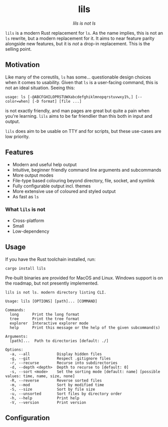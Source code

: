 <h1 align="center">lils</h1>
<p align="center"><i>lils is not ls</i></p>

`lils` is a modern Rust replacement for `ls`. As the name implies, this is not an `ls` rewrite, but a modern replacement for it. It aims to near feature parity
alongside new features, but it is *not* a drop-in replacement. This is the selling point.

## Motivation
Like many of the coreutils, `ls` has some... questionable design choices when it comes to usability. Given that `ls` is a user-facing command, 
this is not an ideal situation. Seeing this:
```
usage: ls [-@ABCFGHILOPRSTUWXabcdefghiklmnopqrstuvwxy1%,] [--color=when] [-D format] [file ...]
``` 

is not exactly friendly, and man pages are great but quite a pain when you're learning. `lils` aims to be far 
friendlier than this both in input and output. 

`lils` does aim to be usable on TTY and for scripts, but these use-cases are low priority. 

## Features
- Modern and useful help output
- Intuitive, beginner friendly command line arguments and subcommands
- More output modes
- File-type based colouring beyond directory, file, socket, and symlink
- Fully configurable output incl. themes
- More extensive use of coloured and styled output
- As fast as `ls`

### What `lils` is not
- Cross-platform
- Small
- Low-dependency

## Usage
If you have the Rust toolchain installed, run:
```
cargo install lils
```
Pre-built binaries are provided for MacOS and Linux. Windows support is on the roadmap, but not presently implemented.

```
lils is not ls. modern directory listing CLI.

Usage: lils [OPTIONS] [path]... [COMMAND]

Commands:
  long      Print the long format
  tree      Print the tree format
  explorer  Interactive explorer mode
  help      Print this message or the help of the given subcommand(s)

Arguments:
  [path]...  Path to directories [default: ./]

Options:
  -a, --all            Display hidden files
  -g, --git            Respect .gitignore files
  -r, --recurse        Recurse into subdirectories
  -d, --depth <depth>  Depth to recurse to [default: 0]
  -s, --sort <mode>    Set the sorting mode [default: name] [possible values: time, name, size, none]
  -R, --reverse        Reverse sorted files
  -m, --mod            Sort by modified time
  -S, --size           Sort by file size
  -u, --unsorted       Sort files by directory order
  -h, --help           Print help
  -V, --version        Print version
```


## Configuration
